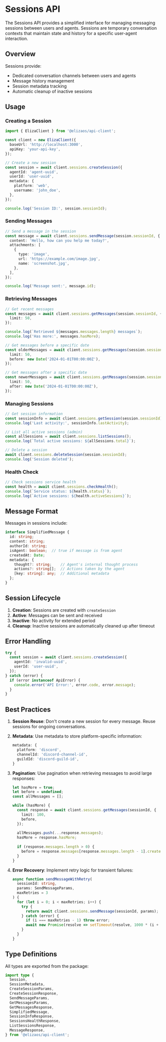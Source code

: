 # Sessions API

The Sessions API provides a simplified interface for managing messaging sessions between users and agents. Sessions are temporary conversation contexts that maintain state and history for a specific user-agent interaction.

## Overview

Sessions provide:
- Dedicated conversation channels between users and agents
- Message history management
- Session metadata tracking
- Automatic cleanup of inactive sessions

## Usage

### Creating a Session

```typescript
import { ElizaClient } from '@elizaos/api-client';

const client = new ElizaClient({
  baseUrl: 'http://localhost:3000',
  apiKey: 'your-api-key',
});

// Create a new session
const session = await client.sessions.createSession({
  agentId: 'agent-uuid',
  userId: 'user-uuid',
  metadata: {
    platform: 'web',
    username: 'john_doe',
  },
});

console.log('Session ID:', session.sessionId);
```

### Sending Messages

```typescript
// Send a message in the session
const message = await client.sessions.sendMessage(session.sessionId, {
  content: 'Hello, how can you help me today?',
  attachments: [
    {
      type: 'image',
      url: 'https://example.com/image.jpg',
      name: 'screenshot.jpg',
    },
  ],
});

console.log('Message sent:', message.id);
```

### Retrieving Messages

```typescript
// Get recent messages
const messages = await client.sessions.getMessages(session.sessionId, {
  limit: 50,
});

console.log(`Retrieved ${messages.messages.length} messages`);
console.log('Has more:', messages.hasMore);

// Get messages before a specific date
const olderMessages = await client.sessions.getMessages(session.sessionId, {
  limit: 50,
  before: new Date('2024-01-01T00:00:00Z'),
});

// Get messages after a specific date
const newerMessages = await client.sessions.getMessages(session.sessionId, {
  limit: 50,
  after: new Date('2024-01-01T00:00:00Z'),
});
```

### Managing Sessions

```typescript
// Get session information
const sessionInfo = await client.sessions.getSession(session.sessionId);
console.log('Last activity:', sessionInfo.lastActivity);

// List all active sessions (admin)
const allSessions = await client.sessions.listSessions();
console.log(`Total active sessions: ${allSessions.total}`);

// Delete a session
await client.sessions.deleteSession(session.sessionId);
console.log('Session deleted');
```

### Health Check

```typescript
// Check sessions service health
const health = await client.sessions.checkHealth();
console.log(`Service status: ${health.status}`);
console.log(`Active sessions: ${health.activeSessions}`);
```

## Message Format

Messages in sessions include:

```typescript
interface SimplifiedMessage {
  id: string;
  content: string;
  authorId: string;
  isAgent: boolean;  // true if message is from agent
  createdAt: Date;
  metadata: {
    thought?: string;    // Agent's internal thought process
    actions?: string[];  // Actions taken by the agent
    [key: string]: any;  // Additional metadata
  };
}
```

## Session Lifecycle

1. **Creation**: Sessions are created with `createSession`
2. **Active**: Messages can be sent and received
3. **Inactive**: No activity for extended period
4. **Cleanup**: Inactive sessions are automatically cleaned up after timeout

## Error Handling

```typescript
try {
  const session = await client.sessions.createSession({
    agentId: 'invalid-uuid',
    userId: 'user-uuid',
  });
} catch (error) {
  if (error instanceof ApiError) {
    console.error('API Error:', error.code, error.message);
  }
}
```

## Best Practices

1. **Session Reuse**: Don't create a new session for every message. Reuse sessions for ongoing conversations.

2. **Metadata**: Use metadata to store platform-specific information:
   ```typescript
   metadata: {
     platform: 'discord',
     channelId: 'discord-channel-id',
     guildId: 'discord-guild-id',
   }
   ```

3. **Pagination**: Use pagination when retrieving messages to avoid large responses:
   ```typescript
   let hasMore = true;
   let before = undefined;
   const allMessages = [];

   while (hasMore) {
     const response = await client.sessions.getMessages(sessionId, {
       limit: 100,
       before,
     });
     
     allMessages.push(...response.messages);
     hasMore = response.hasMore;
     
     if (response.messages.length > 0) {
       before = response.messages[response.messages.length - 1].createdAt;
     }
   }
   ```

4. **Error Recovery**: Implement retry logic for transient failures:
   ```typescript
   async function sendMessageWithRetry(
     sessionId: string,
     params: SendMessageParams,
     maxRetries = 3
   ) {
     for (let i = 0; i < maxRetries; i++) {
       try {
         return await client.sessions.sendMessage(sessionId, params);
       } catch (error) {
         if (i === maxRetries - 1) throw error;
         await new Promise(resolve => setTimeout(resolve, 1000 * (i + 1)));
       }
     }
   }
   ```

## Type Definitions

All types are exported from the package:

```typescript
import type {
  Session,
  SessionMetadata,
  CreateSessionParams,
  CreateSessionResponse,
  SendMessageParams,
  GetMessagesParams,
  GetMessagesResponse,
  SimplifiedMessage,
  SessionInfoResponse,
  SessionsHealthResponse,
  ListSessionsResponse,
  MessageResponse,
} from '@elizaos/api-client';
```